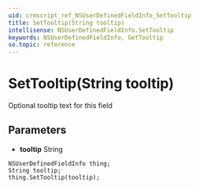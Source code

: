 ```yaml
---
uid: crmscript_ref_NSUserDefinedFieldInfo_SetTooltip
title: SetTooltip(String tooltip)
intellisense: NSUserDefinedFieldInfo.SetTooltip
keywords: NSUserDefinedFieldInfo, GetTooltip
so.topic: reference
---
```


# SetTooltip(String tooltip)

Optional tooltip text for this field

## Parameters

* **tooltip** String

```crmscript
NSUserDefinedFieldInfo thing;
String tooltip;
thing.SetTooltip(tooltip);
```

